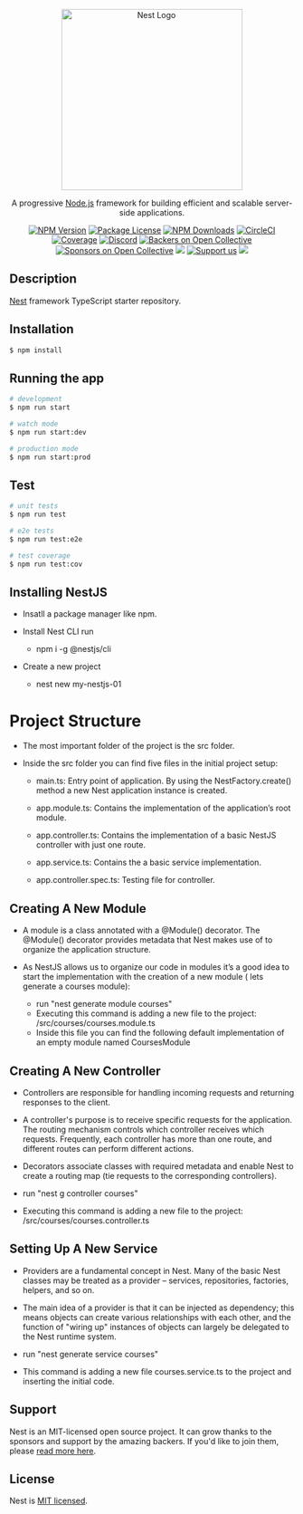 <p align="center">
  <a href="http://nestjs.com/" target="blank"><img src="https://nestjs.com/img/logo_text.svg" width="320" alt="Nest Logo" /></a>
</p>

[circleci-image]: https://img.shields.io/circleci/build/github/nestjs/nest/master?token=abc123def456
[circleci-url]: https://circleci.com/gh/nestjs/nest

  <p align="center">A progressive <a href="http://nodejs.org" target="_blank">Node.js</a> framework for building efficient and scalable server-side applications.</p>
    <p align="center">
<a href="https://www.npmjs.com/~nestjscore" target="_blank"><img src="https://img.shields.io/npm/v/@nestjs/core.svg" alt="NPM Version" /></a>
<a href="https://www.npmjs.com/~nestjscore" target="_blank"><img src="https://img.shields.io/npm/l/@nestjs/core.svg" alt="Package License" /></a>
<a href="https://www.npmjs.com/~nestjscore" target="_blank"><img src="https://img.shields.io/npm/dm/@nestjs/common.svg" alt="NPM Downloads" /></a>
<a href="https://circleci.com/gh/nestjs/nest" target="_blank"><img src="https://img.shields.io/circleci/build/github/nestjs/nest/master" alt="CircleCI" /></a>
<a href="https://coveralls.io/github/nestjs/nest?branch=master" target="_blank"><img src="https://coveralls.io/repos/github/nestjs/nest/badge.svg?branch=master#9" alt="Coverage" /></a>
<a href="https://discord.gg/G7Qnnhy" target="_blank"><img src="https://img.shields.io/badge/discord-online-brightgreen.svg" alt="Discord"/></a>
<a href="https://opencollective.com/nest#backer" target="_blank"><img src="https://opencollective.com/nest/backers/badge.svg" alt="Backers on Open Collective" /></a>
<a href="https://opencollective.com/nest#sponsor" target="_blank"><img src="https://opencollective.com/nest/sponsors/badge.svg" alt="Sponsors on Open Collective" /></a>
  <a href="https://paypal.me/kamilmysliwiec" target="_blank"><img src="https://img.shields.io/badge/Donate-PayPal-ff3f59.svg"/></a>
    <a href="https://opencollective.com/nest#sponsor"  target="_blank"><img src="https://img.shields.io/badge/Support%20us-Open%20Collective-41B883.svg" alt="Support us"></a>
  <a href="https://twitter.com/nestframework" target="_blank"><img src="https://img.shields.io/twitter/follow/nestframework.svg?style=social&label=Follow"></a>
</p>
  <!--[![Backers on Open Collective](https://opencollective.com/nest/backers/badge.svg)](https://opencollective.com/nest#backer)
  [![Sponsors on Open Collective](https://opencollective.com/nest/sponsors/badge.svg)](https://opencollective.com/nest#sponsor)-->

## Description

[Nest](https://github.com/nestjs/nest) framework TypeScript starter repository.

## Installation

```bash
$ npm install
```

## Running the app

```bash
# development
$ npm run start

# watch mode
$ npm run start:dev

# production mode
$ npm run start:prod
```

## Test

```bash
# unit tests
$ npm run test

# e2e tests
$ npm run test:e2e

# test coverage
$ npm run test:cov
```
## Installing NestJS

- Insatll a package manager like npm.

- Install  Nest CLI run
  - npm i -g @nestjs/cli

- Create a new project 
  - nest new my-nestjs-01

# Project Structure

- The most important folder of the project is the src folder. 
- Inside the src folder you can find five files in the initial project setup:

  - main.ts: Entry point of application. By using the NestFactory.create() method a new Nest application instance is created.

  - app.module.ts: Contains the implementation of the application’s root module.

  - app.controller.ts: Contains the implementation of a basic NestJS controller with just one route.

  - app.service.ts: Contains the a basic service implementation.

  - app.controller.spec.ts: Testing file for controller.

## Creating A New Module

- A module is a class annotated with a @Module() decorator. The @Module() decorator provides metadata that Nest makes use of to organize the application structure.
- As NestJS allows us to organize our code in modules it’s a good idea to start the implementation with the creation of a new module ( lets generate a courses module):

  - run "nest generate module courses"
  - Executing this command is adding a new file to the project: /src/courses/courses.module.ts
  - Inside this file you can find the following default implementation of an empty module named CoursesModule

## Creating A New Controller

- Controllers are responsible for handling incoming requests and returning responses to the client.
- A controller's purpose is to receive specific requests for the application. The routing mechanism controls which controller receives which requests. Frequently, each controller has more than one route, and different routes can perform different actions.
- Decorators associate classes with required metadata and enable Nest to create a routing map (tie requests to the corresponding controllers).

- run "nest g controller courses"
- Executing this command is adding a new file to the project: /src/courses/courses.controller.ts


## Setting Up A New Service

- Providers are a fundamental concept in Nest. Many of the basic Nest classes may be treated as a provider – services, repositories, factories, helpers, and so on. 
- The main idea of a provider is that it can be injected as dependency; this means objects can create various relationships with each other, and the function of "wiring up" instances of objects can largely be delegated to the Nest runtime system.

- run "nest generate service courses"
- This command is adding a new file courses.service.ts to the project and inserting the initial code.


## Support

Nest is an MIT-licensed open source project. It can grow thanks to the sponsors and support by the amazing backers. If you'd like to join them, please [read more here](https://docs.nestjs.com/support).


## License

Nest is [MIT licensed](LICENSE).



